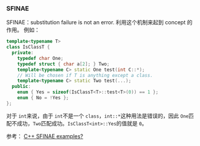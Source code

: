 ### SFINAE
SFINAE：substitution failure is not an error.
利用这个机制来起到 concept 的作用。
例如：
```cpp
template<typename T>
class IsClassT {
  private:
    typedef char One;
    typedef struct { char a[2]; } Two;
    template<typename C> static One test(int C::*);
    // Will be chosen if T is anything except a class.
    template<typename C> static Two test(...);
  public:
    enum { Yes = sizeof(IsClassT<T>::test<T>(0)) == 1 };
    enum { No = !Yes };
};
```
对于 `int`来说，由于 `int`不是一个 `class`，`int::*`这种用法是错误的，因此 `One`匹配不成功，`Two`匹配成功。`IsClassT<int>::Yes`的值就是 `0`。

参考：
[C++ SFINAE examples?](https://stackoverflow.com/questions/982808/c-sfinae-examples)

